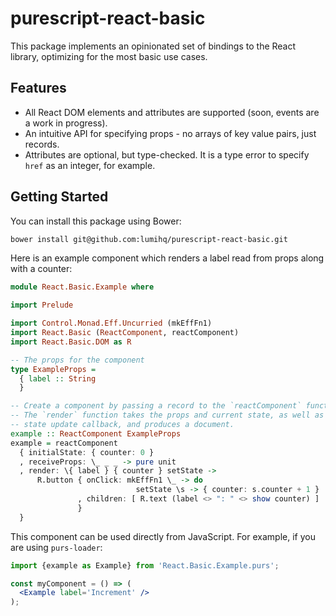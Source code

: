 # purescript-react-basic

This package implements an opinionated set of bindings to the React library, optimizing for the most basic use cases.

## Features

- All React DOM elements and attributes are supported (soon, events are a work in progress).
- An intuitive API for specifying props - no arrays of key value pairs, just records.
- Attributes are optional, but type-checked. It is a type error to specify `href` as an integer, for example.

## Getting Started

You can install this package using Bower:

```sh
bower install git@github.com:lumihq/purescript-react-basic.git
```

Here is an example component which renders a label read from props along with a counter:

```purescript
module React.Basic.Example where

import Prelude

import Control.Monad.Eff.Uncurried (mkEffFn1)
import React.Basic (ReactComponent, reactComponent)
import React.Basic.DOM as R

-- The props for the component
type ExampleProps =
  { label :: String
  }

-- Create a component by passing a record to the `reactComponent` function.
-- The `render` function takes the props and current state, as well as a
-- state update callback, and produces a document.
example :: ReactComponent ExampleProps
example = reactComponent
  { initialState: { counter: 0 }
  , receiveProps: \_ _ _ -> pure unit
  , render: \{ label } { counter } setState ->
      R.button { onClick: mkEffFn1 \_ -> do
                            setState \s -> { counter: s.counter + 1 }
               , children: [ R.text (label <> ": " <> show counter) ]
               }
  }
```

This component can be used directly from JavaScript. For example, if you are using `purs-loader`:

```jsx
import {example as Example} from 'React.Basic.Example.purs';

const myComponent = () => (
  <Example label='Increment' />
);
```

